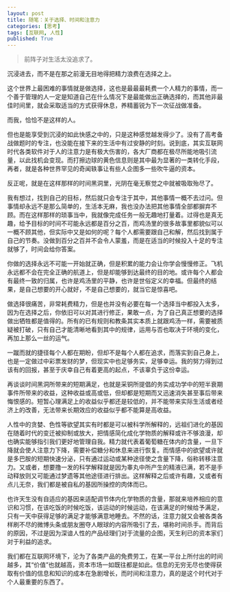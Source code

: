 ```yaml
---
layout: post
title: 随笔：关于选择、时间和注意力
categories: [思考]
tags: [互联网, 人性]
published: True
---
```


> 前阵子对生活太没追求了。

沉浸进去，而不是在那之前漫无目地得把精力浪费在选择之上。

这个世界上最困难的事情就是做选择，这也是最最最耗费一个人精力的事情，而一个善于管理的人一定是知道自己在什么情况下是最能做出正确选择的，而其他非最佳时间里，就会采取适当的方式获得休息，养精蓄锐为下一次征战做准备。

而我，恰恰不是这样的人。

但也是能享受到沉浸的如此快感之中的，只是这种感觉越发得少了。没有了高考备战做题时的专注，也没能在接下来的生活中有过安静的时刻。说到底，其实互联网时代各类软件对于人的注意力是有极大伤害的，各大厂商都在极尽所能地吸引流量，以此找机会变现。而打擦边球的黄色信息则是其中最为显著的一类转化手段，再者，就是各种世界罕见的奇闻轶事让有些人企图多一些吹牛逼的资本。

反正呢，就是在这样那样的时间黑洞里，光阴在毫无察觉之中就被吸取殆尽了。

我有想过，找到自己的目标，然后就只会专注于其中，其他事情一概不去过问。但事情却永远不是那么简单的，生活本无麻，我也没办法把其他事情全部都摒弃不顾。而在这样那样的琐事当中，我就像完成任务一般无趣地打量着。过得也是真无趣，给予目标的时间不可能永远都是百分之百，而鸡汤里的很多故事里都貌似可以一概不顾其他，但实际中又是如何的呢？每个人都需要跟自己和解，然后找到属于自己的节奏。没做到百分之百并不会令人蒙羞，而是在适当的时候投入十足的专注就够了，时间会给你答案。

你做的选择永远不可能一开始就正确，但是积累的能力会让你学会慢慢修正。飞机永远都不会在完全正确的航道上，但是却能够到达最终的目的地。或许每个人都会有最终一致的归属，也许是鸡汤里的平静，也许是世俗定义的幸福。但最终的结果，是自己想要的开心就好，不是自己想要的，就当它是惊喜吧。

做选择很痛苦，非常耗费精力，但是也并没有必要在每一个选择当中都投入太多，因为在选择之后，你依旧可以对其进行修正，果敢一点，为了自己真正想要的选择做出牺牲都是值得的。所有的已有规则和教条其实本质上就跟鸡汤一样，需要被质疑被打破，只有自己才能清晰地看到其中的规律，运用与否也取决于环境的变化，再加上那么一丝的运气。

一蹴而就的捷径每个人都在期盼，但却不是每个人都在追求，而落实到自己身上，也是一定做过中彩票发财的梦，但现实中也足够务实，足够幸运。我的努力得到过该有的回报，甚至于庆幸自己有着更高的起点，不该辜负于这份幸运。

再谈谈时间黑洞所带来的短期满足，也就是采铜所提倡的务实成功学中的短半衰期事件所带来的收益，这种收益或高或低，但却都是短期而又迅速消失甚至事后带来悔恨感的。短暂心理满足上的收益似乎都还是较低的，并不能带来实际生活或者经济上的改善，无法带来长期效应的收益似乎都不能算是高收益。

人性中的贪婪、色性等欲望其实有时都是可以被科学所解释的，远祖们进化的基因在随着时代的变迁被抑制或放大，把情感简化成化学物质的解释或许不够浪漫，却也确实能够指引我们更好地管理自我。精力就代表着葡萄糖在体内的含量，一旦下降就会使人注意力下降，需要补偿糖分和休息来进行恢复。而情感中的欲望或许就是多巴胺的短期快速分泌，只有通过运动或某种途径使之含量下降，俗称转移注意力。又或者，想要撸一发的科学解释就是因为睾丸中所产生的精液已满，若不是手动释放则又可能通过梦遗等其他途径进行排出。这样解释之后或许有趣，又或者有点儿无奈，我们都是被自私的基因所操控的肉体而已。

也许天生没有自适应的基因来适配调节体内化学物质的含量，那就来培养相应的意识和习惯，在该吃饭的时候吃饭，该运动的时候运动，在该满足的时候给予满足，只有一天中获得足够的满足才能够满意地睡去。不然的话，注意力就又会被各类各样刷不尽的微博头条或朋友圈夺人眼球的内容所吸引了去，堪称时间杀手。而背后的原因，不过是因为深谙人性的产品经理们对于流量的企图，天生利已的资本家们对于利益的追求。

我们都在互联网环境下，沦为了各类产品的免费劳工，在某一平台上所付出的时间越多，其“价值”也就越高，资本市场一如既往都是如此。信息的无穷无尽也使得获取有价值的信息和知识的成本在急剧增长，而时间和注意力，真的是这个时代对于个人最重要的东西了。
